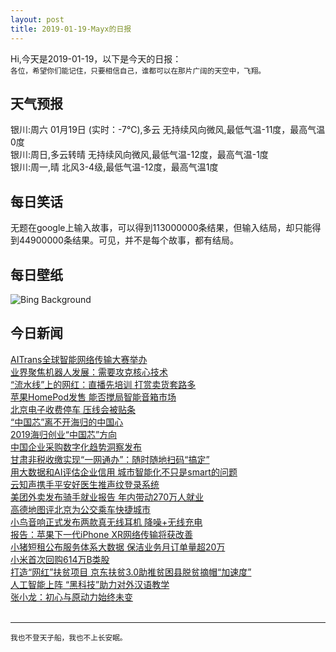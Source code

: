 ```yaml
---
layout: post
title: 2019-01-19-Mayx的日报
---
```


Hi,今天是2019-01-19，以下是今天的日报：<br><small>
各位，希望你们能记住，只要相信自己，谁都可以在那片广阔的天空中，飞翔。</small><!--more-->
## 天气预报
银川:周六 01月19日 (实时：-7℃),多云 无持续风向微风,最低气温-11度，最高气温0度<br>银川:周日,多云转晴 无持续风向微风,最低气温-12度，最高气温-1度<br>银川:周一,晴 北风3-4级,最低气温-12度，最高气温1度
## 每日笑话
无题在google上输入故事，可以得到113000000条结果，但输入结局，却只能得到44900000条结果。可见，并不是每个故事，都有结局。
## 每日壁纸
![Bing Background](https://cn.bing.com/az/hprichbg/rb/LatonaFountain_EN-US3711871238_1920x1080.jpg "Latona Fountain in the Gardens of Versailles for the 100th anniversary of the Paris Peace Conference (© Arnaud Chicurel/SuperStock)")
## 今日新闻

[AITrans全球智能网络传输大赛举办](http://it.people.com.cn/n1/2019/0119/c1009-30577930.html)   
[业界聚焦机器人发展：需要攻克核心技术](http://it.people.com.cn/n1/2019/0119/c1009-30577925.html)   
[“流水线”上的网红：直播先培训 打赏卖货套路多](http://it.people.com.cn/n1/2019/0119/c1009-30577921.html)   
[苹果HomePod发售 能否搅局智能音箱市场](http://it.people.com.cn/n1/2019/0119/c1009-30577918.html)   
[北京电子收费停车 压线会被贴条](http://it.people.com.cn/n1/2019/0119/c1009-30577917.html)   
[“中国芯”离不开海归的中国心](http://it.people.com.cn/n1/2019/0119/c1009-30577864.html)   
[2019海归创业“中国芯”方向](http://it.people.com.cn/n1/2019/0119/c1009-30577865.html)   
[中国企业采购数字化趋势洞察发布](http://it.people.com.cn/n1/2019/0118/c1009-30577715.html)   
[甘肃非税收缴实现“一网通办”：随时随地扫码“搞定”](http://it.people.com.cn/n1/2019/0118/c1009-30577696.html)   
[用大数据和AI评估企业信用 城市智能化不只是smart的问题](http://it.people.com.cn/n1/2019/0118/c1009-30577534.html)   
[云知声携手平安好医生推声纹登录系统](http://it.people.com.cn/n1/2019/0118/c1009-30577094.html)   
[美团外卖发布骑手就业报告 年内带动270万人就业](http://it.people.com.cn/n1/2019/0118/c1009-30577069.html)   
[高德地图评北京为公交乘车快捷城市](http://it.people.com.cn/n1/2019/0118/c1009-30577052.html)   
[小鸟音响正式发布两款真无线耳机 降噪+无线充电](http://it.people.com.cn/n1/2019/0118/c1009-30576520.html)   
[报告：苹果下一代iPhone XR网络传输将获改善](http://it.people.com.cn/n1/2019/0118/c1009-30576394.html)   
[小猪短租公布服务体系大数据 保洁业务月订单量超20万](http://it.people.com.cn/n1/2019/0118/c1009-30576382.html)   
[小米首次回购614万B类股](http://it.people.com.cn/n1/2019/0118/c1009-30576344.html)   
[打造“网红”扶贫项目 京东扶贫3.0助推贫困县脱贫摘帽“加速度”](http://it.people.com.cn/n1/2019/0118/c1009-30576303.html)   
[人工智能上阵 “黑科技”助力对外汉语教学](http://it.people.com.cn/n1/2019/0118/c1009-30575833.html)   
[张小龙：初心与原动力始终未变](http://it.people.com.cn/n1/2019/0118/c1009-30575841.html)   
<br />

***

<small>我也不登天子船，我也不上长安眠。</small>
